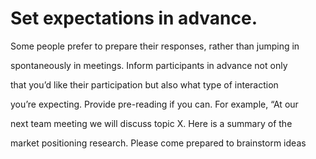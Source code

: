 # Set expectations in advance.

Some people prefer to prepare their responses, rather than jumping in

spontaneously in meetings. Inform participants in advance not only

that you’d like their participation but also what type of interaction

you’re expecting. Provide pre-reading if you can. For example, “At our

next team meeting we will discuss topic X. Here is a summary of the

market positioning research. Please come prepared to brainstorm ideas